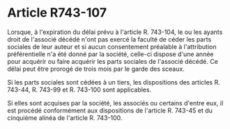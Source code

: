 # Article R743-107

Lorsque, à l'expiration du délai prévu à l'article R. 743-104, le ou les ayants droit de l'associé décédé n'ont pas exercé la faculté de céder les parts sociales de leur auteur et si aucun consentement préalable à l'attribution préférentielle n'a été donné par la société, celle-ci dispose d'une année pour acquérir ou faire acquérir les parts sociales de l'associé décédé. Ce délai peut être prorogé de trois mois par le garde des sceaux.

Si les parts sociales sont cédées à un tiers, les dispositions des articles R. 743-44, R. 743-99 et R. 743-100 sont applicables.

Si elles sont acquises par la société, les associés ou certains d'entre eux, il est procédé conformément aux dispositions de l'article R. 743-45 et du cinquième alinéa de l'article R. 743-100.
